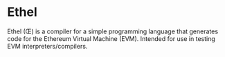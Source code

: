 Ethel
=====

Ethel (Œ) is a compiler for a simple programming language that generates code for the Ethereum Virtual Machine (EVM). Intended for use in testing EVM interpreters/compilers.
